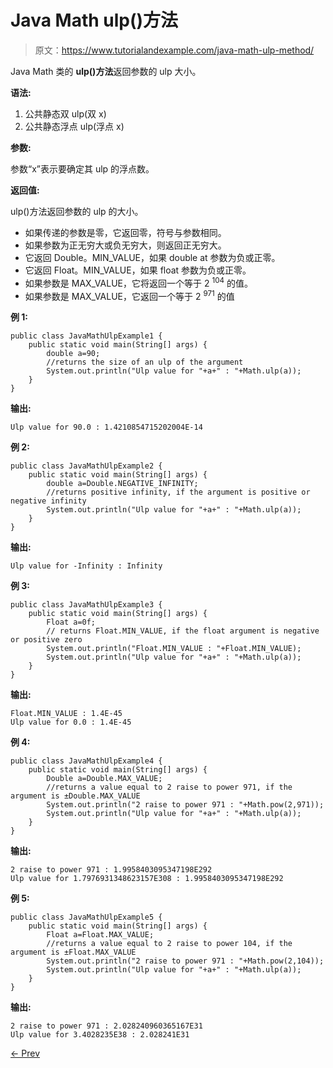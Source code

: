 # Java Math ulp()方法

> 原文：<https://www.tutorialandexample.com/java-math-ulp-method/>

Java Math 类的 **ulp()方法**返回参数的 ulp 大小。

**语法:**

1.  公共静态双 ulp(双 x)
2.  公共静态浮点 ulp(浮点 x)

**参数:**

参数“x”表示要确定其 ulp 的浮点数。

**返回值:**

ulp()方法返回参数的 ulp 的大小。

*   如果传递的参数是零，它返回零，符号与参数相同。
*   如果参数为正无穷大或负无穷大，则返回正无穷大。
*   它返回 Double。MIN_VALUE，如果 double at 参数为负或正零。
*   它返回 Float。MIN_VALUE，如果 float 参数为负或正零。
*   如果参数是 MAX_VALUE，它将返回一个等于 2 <sup>104</sup> 的值。
*   如果参数是 MAX_VALUE，它返回一个等于 2 <sup>971</sup> 的值

**例 1:**

```
public class JavaMathUlpExample1 {
    public static void main(String[] args) {
        double a=90;
        //returns the size of an ulp of the argument
        System.out.println("Ulp value for "+a+" : "+Math.ulp(a));
    }
}
```

**输出:**

```
Ulp value for 90.0 : 1.4210854715202004E-14
```

**例 2:**

```
public class JavaMathUlpExample2 {
    public static void main(String[] args) {
        double a=Double.NEGATIVE_INFINITY;
        //returns positive infinity, if the argument is positive or negative infinity
        System.out.println("Ulp value for "+a+" : "+Math.ulp(a));
    }
}
```

**输出:**

```
Ulp value for -Infinity : Infinity
```

**例 3:**

```
public class JavaMathUlpExample3 {
    public static void main(String[] args) {
        Float a=0f;
        // returns Float.MIN_VALUE, if the float argument is negative or positive zero
        System.out.println("Float.MIN_VALUE : "+Float.MIN_VALUE);
        System.out.println("Ulp value for "+a+" : "+Math.ulp(a));
    }
}
```

**输出:**

```
Float.MIN_VALUE : 1.4E-45
Ulp value for 0.0 : 1.4E-45
```

**例 4:**

```
public class JavaMathUlpExample4 {
    public static void main(String[] args) {
        Double a=Double.MAX_VALUE;
        //returns a value equal to 2 raise to power 971, if the argument is ±Double.MAX_VALUE
        System.out.println("2 raise to power 971 : "+Math.pow(2,971));
        System.out.println("Ulp value for "+a+" : "+Math.ulp(a));
    }
}
```

**输出:**

```
2 raise to power 971 : 1.9958403095347198E292
Ulp value for 1.7976931348623157E308 : 1.9958403095347198E292
```

**例 5:**

```
public class JavaMathUlpExample5 {
    public static void main(String[] args) {
        Float a=Float.MAX_VALUE;
        //returns a value equal to 2 raise to power 104, if the argument is ±Float.MAX_VALUE
        System.out.println("2 raise to power 971 : "+Math.pow(2,104));
        System.out.println("Ulp value for "+a+" : "+Math.ulp(a));
    }
}
```

**输出:**

```
2 raise to power 971 : 2.028240960365167E31
Ulp value for 3.4028235E38 : 2.028241E31
```

[← Prev](https://www.tutorialandexample.com/java-math-toradians-method/)